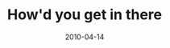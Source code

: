 ---
layout: base.njk
title : 'How&#39;d you get in there' 
view_title : 'How&#39;d you get in there' 
year : '2010' 
date : '2010-04-14' 
img_file : '/drawing/howdyougetinthere.png' 
html_file : 'howdyougetinthere' 
next_html : 'thatsnothowitgoes.html' 
year_order : '50' 
permalink : "title/{{html_file}}.html"
---